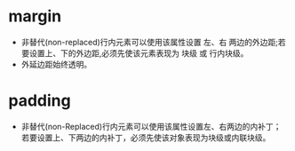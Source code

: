  # margin
 * 非替代(non-replaced)行内元素可以使用该属性设置 左、右 两边的外边距;若要设置上、下的外边距,必须先使该元素表现为 块级 或 行内块级。
 * 外延边距始终透明。
 # padding   
 * 非替代(non-Replaced)行内元素可以使用该属性设置左、右两边的内补丁；若要设置上、下两边的内补丁，必须先使该对象表现为块级或内联块级。